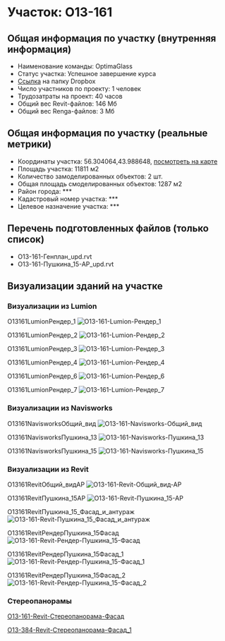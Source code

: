 # Участок: O13-161
## Общая информация по участку (внутренняя информация)
+ Наименование команды: OptimaGlass
+ Статус участка: Успешное завершение курса
+ [Ссылка](https://www.dropbox.com/sh/wvvgv1nw1iqred9/AADYEJUVkSmPycTAaSnpY0QYa/O13_161?dl=0) на папку Dropbox
+ Число участников по проекту: 1 человек
+ Трудозатраты на проект: 40 часов
+ Общий вес Revit-файлов: 146 Мб
+ Общий вес Renga-файлов: 3 Мб
## Общая информация по участку (реальные метрики)
+ Координаты участка: 56.304064,43.988648, [посмотреть на карте](yandex.ru/maps/47/nizhny-novgorod/?ll=56.304064%2C43.988648&z=19)
+ Площадь участка: 11811 м2
+ Количество замоделированных объектов: 2 шт.
+ Общая площадь смоделированных объектов: 1287 м2
+ Район города: *** 
+ Кадастровый номер участка: *** 
+ Целевое назначение участка: *** 
## Перечень подготовленных файлов (только список)
+ О13-161-Генплан_upd.rvt
+ О13-161-Пушкина_15-АР_upd.rvt
## Визуализации зданий на участке
### Визуализации из Lumion
O13161LumionРендер_1
![O13-161-Lumion-Рендер_1](/Images/O13_161/O13-161-Lumion-Рендер_1_Compressed.jpg)

O13161LumionРендер_2
![O13-161-Lumion-Рендер_2](/Images/O13_161/O13-161-Lumion-Рендер_2_Compressed.jpg)

O13161LumionРендер_3
![O13-161-Lumion-Рендер_3](/Images/O13_161/O13-161-Lumion-Рендер_3_Compressed.jpg)

O13161LumionРендер_4
![O13-161-Lumion-Рендер_4](/Images/O13_161/O13-161-Lumion-Рендер_4_Compressed.jpg)

O13161LumionРендер_6
![O13-161-Lumion-Рендер_6](/Images/O13_161/O13-161-Lumion-Рендер_6_Compressed.jpg)

O13161LumionРендер_7
![O13-161-Lumion-Рендер_7](/Images/O13_161/O13-161-Lumion-Рендер_7_Compressed.jpg)

### Визуализации из Navisworks
O13161NavisworksОбщий_вид
![O13-161-Navisworks-Общий_вид](/Images/O13_161/O13-161-Navisworks-Общий_вид_Compressed.jpg)

O13161NavisworksПушкина_13
![O13-161-Navisworks-Пушкина_13](/Images/O13_161/O13-161-Navisworks-Пушкина_13_Compressed.jpg)

O13161NavisworksПушкина_15
![O13-161-Navisworks-Пушкина_15](/Images/O13_161/O13-161-Navisworks-Пушкина_15_Compressed.jpg)

### Визуализации из Revit
O13161RevitОбщий_видАР
![O13-161-Revit-Общий_вид-АР](/Images/O13_161/O13-161-Revit-Общий_вид-АР_Compressed.jpg)

O13161RevitПушкина_15АР
![O13-161-Revit-Пушкина_15-АР](/Images/O13_161/O13-161-Revit-Пушкина_15-АР_Compressed.jpg)

O13161RevitПушкина_15_Фасад_и_антураж
![O13-161-Revit-Пушкина_15_Фасад_и_антураж](/Images/O13_161/O13-161-Revit-Пушкина_15_Фасад_и_антураж_Compressed.jpg)

O13161RevitРендерПушкина_15Фасад
![O13-161-Revit-Рендер-Пушкина_15-Фасад](/Images/O13_161/O13-161-Revit-Рендер-Пушкина_15-Фасад_Compressed.jpg)

O13161RevitРендерПушкина_15Фасад_1
![O13-161-Revit-Рендер-Пушкина_15-Фасад_1](/Images/O13_161/O13-161-Revit-Рендер-Пушкина_15-Фасад_1_Compressed.jpg)

O13161RevitРендерПушкина_15Фасад_2
![O13-161-Revit-Рендер-Пушкина_15-Фасад_2](/Images/O13_161/O13-161-Revit-Рендер-Пушкина_15-Фасад_2_Compressed.jpg)

### Стереопанорамы
[O13-161-Revit-Стереопанорама-Фасад](https://pano.autodesk.com/pano.html?url=jpgs/973e1fa7-51d6-48d0-a7a0-b3eb035d6898&version=2)

[O13-384-Revit-Стереопанорама-Фасад_1](https://pano.autodesk.com/pano.html?url=jpgs/65b5de15-9685-4999-bb98-499ff53e2eaf&version=2)


